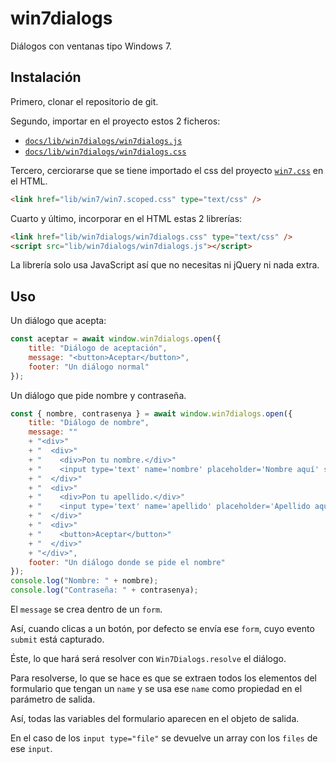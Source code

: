 # win7dialogs

Diálogos con ventanas tipo Windows 7.

## Instalación

Primero, clonar el repositorio de git.

Segundo, importar en el proyecto estos 2 ficheros:

 - [`docs/lib/win7dialogs/win7dialogs.js`](docs/lib/win7dialogs/win7dialogs.js)
 - [`docs/lib/win7dialogs/win7dialogs.css`](docs/lib/win7dialogs/win7dialogs.css)

Tercero, cerciorarse que se tiene importado el css del proyecto [`win7.css`](https://khang-nd.github.io/7.css/) en el HTML.

```html
<link href="lib/win7/win7.scoped.css" type="text/css" />
```

Cuarto y último, incorporar en el HTML estas 2 librerías:

```html
<link href="lib/win7dialogs/win7dialogs.css" type="text/css" />
<script src="lib/win7dialogs/win7dialogs.js"></script>
```

La librería solo usa JavaScript así que no necesitas ni jQuery ni nada extra.

## Uso

Un diálogo que acepta:

```js
const aceptar = await window.win7dialogs.open({
    title: "Diálogo de aceptación",
    message: "<button>Aceptar</button>",
    footer: "Un diálogo normal"
});
```

Un diálogo que pide nombre y contraseña.

```js
const { nombre, contrasenya } = await window.win7dialogs.open({
    title: "Diálogo de nombre",
    message: ""
    + "<div>"
    + "  <div>"
    + "    <div>Pon tu nombre.</div>"
    + "    <input type='text' name='nombre' placeholder='Nombre aquí' style='width:100%;' />"
    + "  </div>"
    + "  <div>"
    + "    <div>Pon tu apellido.</div>"
    + "    <input type='text' name='apellido' placeholder='Apellido aquí' style='width:100%;' />"
    + "  </div>"
    + "  <div>"
    + "    <button>Aceptar</button>"
    + "  </div>"
    + "</div>",
    footer: "Un diálogo donde se pide el nombre"
});
console.log("Nombre: " + nombre);
console.log("Contraseña: " + contrasenya);
```

El `message` se crea dentro de un `form`.

Así, cuando clicas a un botón, por defecto se envía ese `form`, cuyo evento `submit` está capturado.

Éste, lo que hará será resolver con `Win7Dialogs.resolve` el diálogo.

Para resolverse, lo que se hace es que se extraen todos los elementos del formulario que tengan un `name` y se usa ese `name` como propiedad en el parámetro de salida.

Así, todas las variables del formulario aparecen en el objeto de salida.

En el caso de los `input type="file"` se devuelve un array con los `files` de ese `input`.